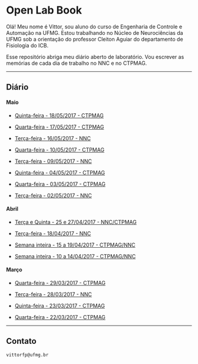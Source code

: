 # Open Lab Book

Olá! Meu nome é Vittor, sou aluno do curso de Engenharia de Controle e Automação na UFMG. Estou trabalhando no Núcleo de Neurociências da UFMG sob a orientação do professor Cleiton Aguiar do departamento de Fisiologia do ICB.

Esse repositório abriga meu diário aberto de laboratório. Vou escrever as memórias de cada dia de trabalho no NNC e no CTPMAG.
****

## Diário

#### Maio

* [Quinta-feira - 18/05/2017 - CTPMAG](https://github.com/vittorfp/Open-Lab-Book/blob/master/notes/18-05-2017.md "oi")

* [Quarta-feira - 17/05/2017 - CTPMAG](https://github.com/vittorfp/Open-Lab-Book/blob/master/notes/17-05-2017.md "oi")

* [Terça-feira - 16/05/2017 - NNC](https://github.com/vittorfp/Open-Lab-Book/blob/master/notes/16-05-2017.md "oi")

* [Quarta-feira - 10/05/2017 - CTPMAG](https://github.com/vittorfp/Open-Lab-Book/blob/master/notes/10-05-2017.md "oi")	

* [Terça-feira - 09/05/2017 - NNC](https://github.com/vittorfp/Open-Lab-Book/blob/master/notes/09-05-2017.md "oi")	

* [Quinta-feira - 04/05/2017 - CTPMAG](https://github.com/vittorfp/Open-Lab-Book/blob/master/notes/04-05-2017.md "oi")

* [Quarta-feira - 03/05/2017 - CTPMAG](https://github.com/vittorfp/Open-Lab-Book/blob/master/notes/03-05-2017.md "oi")

* [Terça-feira - 02/05/2017 - NNC](https://github.com/vittorfp/Open-Lab-Book/blob/master/notes/02-05-2017.md "oi")

#### Abril

* [Terça e Quinta - 25 e 27/04/2017 - NNC/CTPMAG](https://github.com/vittorfp/Open-Lab-Book/blob/master/notes/25e27-04-2017.md "oi")

* [Terça-feira - 18/04/2017 - NNC](https://github.com/vittorfp/Open-Lab-Book/blob/master/notes/18-04-2017.md "oi")

* [Semana inteira - 15 a 19/04/2017 - CTPMAG/NNC](https://github.com/vittorfp/Open-Lab-Book/blob/master/notes/15to19-04-2017.md "oi")

* [Semana inteira - 10 a 14/04/2017 - CTPMAG/NNC](https://github.com/vittorfp/Open-Lab-Book/blob/master/notes/10to14-04-2017.md "oi")

#### Março

* [Quarta-feira - 29/03/2017 - CTPMAG](https://github.com/vittorfp/Open-Lab-Book/blob/master/notes/29-03-2017.md "oi")

* [Terça-feira - 28/03/2017 - NNC](https://github.com/vittorfp/Open-Lab-Book/blob/master/notes/28-03-2017.md "oi")

* [Quinta-feira - 23/03/2017 - CTPMAG](https://github.com/vittorfp/Open-Lab-Book/blob/master/notes/23-03-2017%20.md "oi")

* [Quarta-feira - 22/03/2017 - CTPMAG](https://github.com/vittorfp/Open-Lab-Book/blob/master/notes/22-03-2017.md "oi")


****

## Contato

	vittorfp@ufmg.br
